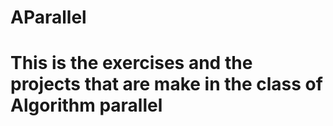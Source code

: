 # AParallel

# This is the exercises and the projects that are make in the class of Algorithm parallel
